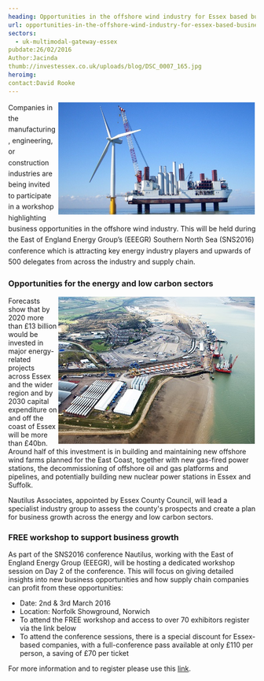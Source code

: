 ```yaml
---
heading: Opportunities in the offshore wind industry for Essex based businesses
url: opportunities-in-the-offshore-wind-industry-for-essex-based-businesses
sectors:
  - uk-multimodal-gateway-essex 
pubdate:26/02/2016
Author:Jacinda
thumb://investessex.co.uk/uploads/blog/DSC_0007_165.jpg
heroimg:
contact:David Rooke
---
```

<p><img alt='Offshore wind industry' src='../uploads/blog/offshore-wind-turbine-construction_700.jpg' style='line-height: 20.8px; width: 400px; height: 228px; margin-left: 2px; margin-right: 2px; float: right;'/></p><p><span style='line-height: 1.6;'>Companies in the manufacturing, engineering, or construction industries are being invited to participate in a workshop highlighting business opportunities in the offshore wind industry. This will be held during the East of England Energy Group’s (EEEGR) Southern North Sea (SNS2016) conference which is attracting key energy industry players and upwards of 500 delegates from across the industry and supply chain.</span></p><h3>Opportunities for the energy and low carbon sectors</h3><p><img alt='Harwich International Port' src='../uploads/blog/Harwich_Renewables_Facility_Cropped_400.jpg' style='width: 400px; height: 299px; margin-left: 2px; margin-right: 2px; float: right;'/>Forecasts show that by 2020 more than £13 billion would be invested in major energy-related projects across Essex and the wider region and by 2030 capital expenditure on and off the coast of Essex will be more than £40bn. Around half of this investment is in building and maintaining new offshore wind farms planned for the East Coast, together with new gas-fired power stations, the decommissioning of offshore oil and gas platforms and pipelines, and potentially building new nuclear power stations in Essex and Suffolk.</p><p>Nautilus Associates, appointed by Essex County Council, will lead a specialist industry group to assess the county's prospects and create a plan for business growth across the energy and low carbon sectors.</p><h3>FREE workshop to support business growth</h3><p>As part of the SNS2016 conference Nautilus, working with the East of England Energy Group (EEEGR), will be hosting a dedicated workshop session on Day 2 of the conference. This will focus on giving detailed insights into new business opportunities and how supply chain companies can profit from these opportunities:</p><ul><li>Date: 2nd &amp; 3rd March 2016</li><li>Location: Norfolk Showground, Norwich</li><li>To attend the FREE workshop and access to over 70 exhibitors register via the link below</li><li>To attend the conference sessions, there is a special discount for Essex-based companies, with a full-conference pass available at only £110 per person, a saving of £70 per ticket</li></ul><p>For more information and to register please use this <a href='http://www.eeegr.com/events' target='_blank'>link</a>.</p>